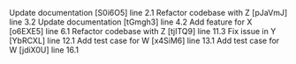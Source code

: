Update documentation [S0i6O5] line 2.1
Refactor codebase with Z [pJaVmJ] line 3.2
Update documentation [tGmgh3] line 4.2
Add feature for X [o6EXE5] line 6.1
Refactor codebase with Z [tjITQ9] line 11.3
Fix issue in Y [YbRCXL] line 12.1
Add test case for W [x4SiM6] line 13.1
Add test case for W [jdiX0U] line 16.1
